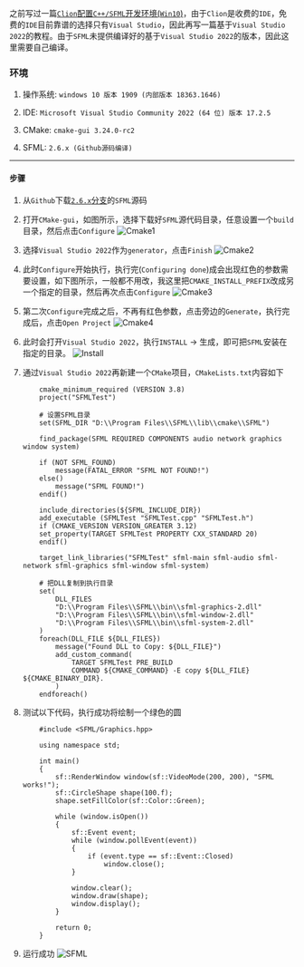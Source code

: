 
之前写过一篇[`Clion`配置`C++/SFML`开发环境(`Win10`)](/articles/16)，由于`Clion`是收费的`IDE`，免费的`IDE`目前靠谱的选择只有`Visual Studio`，因此再写一篇基于`Visual Studio 2022`的教程。由于`SFML`未提供编译好的基于`Visual Studio 2022`的版本，因此这里需要自己编译。  


### 环境
  
1. 操作系统: `windows 10 版本 1909 (内部版本 18363.1646)`  
  
2. IDE: `Microsoft Visual Studio Community 2022 (64 位) 版本 17.2.5`  
  
3. CMake: `cmake-gui 3.24.0-rc2`  

4. SFML: `2.6.x (Github源码编译)`   
  
---

#### 步骤
1. 从`Github`下载[`2.6.x`分支](https://github.com/SFML/SFML/tree/2.6.x)的`SFML`源码

2. 打开`CMake-gui`，如图所示，选择下载好`SFML`源代码目录，任意设置一个`build`目录，然后点击`Configure`
    ![Cmake1][1]

3. 选择`Visual Studio 2022`作为`generator`，点击`Finish`
    ![Cmake2][2]

4. 此时`Configure`开始执行，执行完(`Configuring done`)成会出现红色的参数需要设置，如下图所示，一般都不用改，我这里把`CMAKE_INSTALL_PREFIX`改成另一个指定的目录，然后再次点击`Configure`
    ![Cmake3][3]

5. 第二次`Configure`完成之后，不再有红色参数，点击旁边的`Generate`，执行完成后，点击`Open Project`
    ![Cmake4][4]

6. 此时会打开`Visual Studio 2022`，执行`INSTALL` -> 生成，即可把`SFML`安装在指定的目录。
    ![Install][5]

7. 通过`Visual Studio 2022`再新建一个`CMake`项目，`CMakeLists.txt`内容如下  

    ```
        cmake_minimum_required (VERSION 3.8)
        project("SFMLTest")

        # 设置SFML目录
        set(SFML_DIR "D:\\Program Files\\SFML\\lib\\cmake\\SFML")

        find_package(SFML REQUIRED COMPONENTS audio network graphics window system)

        if (NOT SFML_FOUND)
            message(FATAL_ERROR "SFML NOT FOUND!")
        else()
            message("SFML FOUND!")
        endif()

        include_directories(${SFML_INCLUDE_DIR})
        add_executable (SFMLTest "SFMLTest.cpp" "SFMLTest.h")
        if (CMAKE_VERSION VERSION_GREATER 3.12)
        set_property(TARGET SFMLTest PROPERTY CXX_STANDARD 20)
        endif()

        target_link_libraries("SFMLTest" sfml-main sfml-audio sfml-network sfml-graphics sfml-window sfml-system)

        # 把DLL复制到执行目录
        set(
            DLL_FILES
            "D:\\Program Files\\SFML\\bin\\sfml-graphics-2.dll"
            "D:\\Program Files\\SFML\\bin\\sfml-window-2.dll"
            "D:\\Program Files\\SFML\\bin\\sfml-system-2.dll"
        )
        foreach(DLL_FILE ${DLL_FILES})
            message("Found DLL to Copy: ${DLL_FILE}")
            add_custom_command(
                TARGET SFMLTest PRE_BUILD
                COMMAND ${CMAKE_COMMAND} -E copy ${DLL_FILE} ${CMAKE_BINARY_DIR}.
            )
        endforeach()
    ```

8. 测试以下代码，执行成功将绘制一个绿色的圆
    ```
        #include <SFML/Graphics.hpp>

        using namespace std;

        int main()
        {
            sf::RenderWindow window(sf::VideoMode(200, 200), "SFML works!");
            sf::CircleShape shape(100.f);
            shape.setFillColor(sf::Color::Green);

            while (window.isOpen())
            {
                sf::Event event;
                while (window.pollEvent(event))
                {
                    if (event.type == sf::Event::Closed)
                        window.close();
                }

                window.clear();
                window.draw(shape);
                window.display();
            }

            return 0;
        }
    ```

9. 运行成功
    ![SFML][6]

 [1]: /static/images/35/cmake1.jpg
 [2]: /static/images/35/cmake2.jpg
 [3]: /static/images/35/cmake3.jpg
 [4]: /static/images/35/cmake4.jpg
 [5]: /static/images/35/install_sfml1.jpg
 [6]: /static/images/35/SFML.jpg
